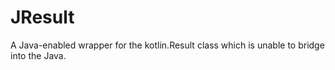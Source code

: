 # JResult
A Java-enabled wrapper for the kotlin.Result class which is unable to bridge into the Java.
